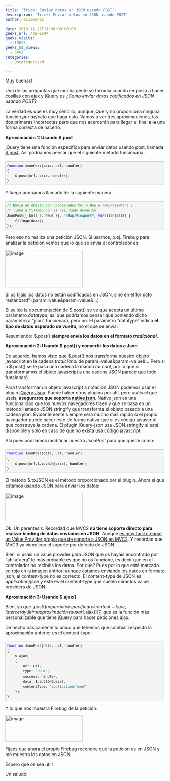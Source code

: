 ```yaml
---
title: 'Trick: Enviar datos en JSON usando POST'
description: 'Trick: Enviar datos en JSON usando POST'
author: eiximenis

date: 2010-11-23T11:36:00+00:00
geeks_url: /?p=1544
geeks_visits:
  - 19025
geeks_ms_views:
  - 5461
categories:
  - Uncategorized

---
```

Muy buenas!

Una de las preguntas que mucha gente se formula cuando empieza a hacer cosillas con ajax y jQuery es _¿Como enviar datos codificados en JSON usando POST_? 

La verdad es que es muy sencillo, aunque jQuery no proporciona ninguna función _por defecto_ que haga esto. Vamos a ver tres aproximaciones, las dos primeras incorrectas pero que nos acercarán para llegar al final a <span style="text-decoration: line-through;">la</span> una forma correcta de hacerlo.

**Aproximación 1: Usando $.post**

jQuery tiene una función específica para enviar datos usando post, llamada [$.post][1]. Así podriamos pensar que el siguiente método funcionaria:

<div id="codeSnippetWrapper" style="text-align: left; line-height: 12pt; background-color: #f4f4f4; margin: 20px 0px 10px; width: 97.5%; font-family: 'Courier New', courier, monospace; direction: ltr; max-height: 200px; font-size: 8pt; overflow: auto; cursor: text; border: silver 1px solid; padding: 4px;">
  <pre id="codeSnippet" style="text-align: left; line-height: 12pt; background-color: #f4f4f4; margin: 0em; width: 100%; font-family: 'Courier New', courier, monospace; direction: ltr; color: black; font-size: 8pt; overflow: visible; border-style: none; padding: 0px;"><span style="color: #0000ff;">function</span> JsonPost(data, url, handler)<br />{<br />    $.post(url, data, handler);<br />}</pre>
</div>

Y luego podríamos llamarlo de la siguiente manera:

<div id="codeSnippetWrapper" style="text-align: left; line-height: 12pt; background-color: #f4f4f4; margin: 20px 0px 10px; width: 97.5%; font-family: 'Courier New', courier, monospace; direction: ltr; max-height: 200px; font-size: 8pt; overflow: auto; cursor: text; border: silver 1px solid; padding: 4px;">
  <pre id="codeSnippet" style="text-align: left; line-height: 12pt; background-color: #f4f4f4; margin: 0em; width: 100%; font-family: 'Courier New', courier, monospace; direction: ltr; color: black; font-size: 8pt; overflow: visible; border-style: none; padding: 0px;"><span style="color: #008000;">// Envia un objeto con propiedades Col y Row a /Map/ViewPort y</span><br /><span style="color: #008000;">// llama a fillMap con el resultado devuelto</span><br />JsonPost({ Col: c, Row: r}, <span style="color: #006080;">"/Map/Viewport"</span>, <span style="color: #0000ff;">function</span>(data) {<br />    fillMap(data);<br />});</pre>
</div>

Pero eso no realiza una petición JSON. Si usamos, p.ej. Firebug para analizar la petición vemos que lo que se envía al controlador es:

[<img height="118" width="244" src="/cfs-file.ashx/__key/CommunityServer.Blogs.Components.WeblogFiles/etomas/image_5F00_thumb_5F00_7F20259B.png" alt="image" border="0" title="image" style="background-image: none; padding-left: 0px; padding-right: 0px; display: inline; padding-top: 0px; border-width: 0px;" />][2]

Si os fijáis los datos no están codificados en JSON, sinó en el formato &ldquo;estándard&rdquo; (param=value&param=value&...)

Si se lee la documentación de $.post() se ve que acepta un último parámetro _datatype_, así que podríamos pensar que poniendo dicho parámetro a &ldquo;json&rdquo; funcionará, pero no. El parámetro &ldquo;datatype&rdquo; indica **el tipo de datos esperado de vuelta**, no el que se envia.

Resumiendo: $.post() **siempre envía los datos en el formato _tradicional_.**

**Aproximación 2: Usando $.post() y convertir los datos a Json**

De acuerdo, hemos visto que $.post() nos transforma nuestro objeto javascript en la cadena _tradicional_ de param=value&param=value&... Pero si a $.post() se le pasa una cadena la manda _tal cual_, por lo que si transformamos el objeto javascript a una cadena JSON parece que todo funcionará.

Para transformar un objeto javascript a notación JSON podemos usar el plugin [jQuery-Json][3]. Puede haber otros plugins por ahí, pero uséis el que uséis, **aseguraros que soporta [native json][4]**. Native json es una funcionalidad que los nuevos navegadores traen y que se basa en un método llamado JSON.stringify que transforma el objeto pasado a una cadena json. Evidentemente siempre será mucho más rápido si el propio navegador puede hacer esto de forma nativa que si es código javascript que construye la cadena. El plugin jQuery-json usa JSON.stringify si está disponible y sólo en caso de que no exista usa código javascript.

Así pues podríamos modificar nuestra JsonPost para que quede como:

<div id="codeSnippetWrapper" style="text-align: left; line-height: 12pt; background-color: #f4f4f4; margin: 20px 0px 10px; width: 97.5%; font-family: 'Courier New', courier, monospace; direction: ltr; max-height: 200px; font-size: 8pt; overflow: auto; cursor: text; border: silver 1px solid; padding: 4px;">
  <pre id="codeSnippet" style="text-align: left; line-height: 12pt; background-color: #f4f4f4; margin: 0em; width: 100%; font-family: 'Courier New', courier, monospace; direction: ltr; color: black; font-size: 8pt; overflow: visible; border-style: none; padding: 0px;"><span style="color: #0000ff;">function</span> JsonPost(data, url, handler)<br />{<br />    $.post(url,$.toJSON(data), handler);<br />}</pre>
</div>

El método $.toJSON es el método proporcionado por el plugin. Ahora sí que estamos usando JSON para enviar los datos:

[<img height="89" width="244" src="/cfs-file.ashx/__key/CommunityServer.Blogs.Components.WeblogFiles/etomas/image_5F00_thumb_5F00_4F82070F.png" alt="image" border="0" title="image" style="background-image: none; padding-left: 0px; padding-right: 0px; display: inline; padding-top: 0px; border-width: 0px;" />][5]

Ok. Un parentesis: Recordad que MVC2 **no tiene soporte directo para realizar binding de datos enviados en JSON**. Aunque [es muy fácil crearse un Value Provider propio que de soporte a JSON en MVC2][6]. Y recordad que MVC3 ya viene con el soporte por defecto de JSON.

Bien, si usáis un value provider para JSON que os hayais encontrado por &ldquo;ahí afuera&rdquo; lo más probable es que no os funcione, es decir que en el controlador no recibáis los datos. Por que? Pues por lo que está marcado en rojo en la imagen antrior: aunque estamos enviando los datos en formato json, el content-type no es correcto. El content-type de JSON es _application/json_ y este es el content-type que suelen mirar los value providers de JSON.

**Aproximación 3: Usando $.ajax()**

Bien, ya que $.post() no permite especificar el content-type, la tercera y última aproximación es usar [$.ajax()][7], que es la función más personalizable que tiene jQuery para hacer peticiones ajax.

De hecho básicamente lo único que tenemos que cambiar respecto la aproximación anterior es el content-type:

<div id="codeSnippetWrapper" style="text-align: left; line-height: 12pt; background-color: #f4f4f4; margin: 20px 0px 10px; width: 97.5%; font-family: 'Courier New', courier, monospace; direction: ltr; max-height: 200px; font-size: 8pt; overflow: auto; cursor: text; border: silver 1px solid; padding: 4px;">
  <pre id="codeSnippet" style="text-align: left; line-height: 12pt; background-color: #f4f4f4; margin: 0em; width: 100%; font-family: 'Courier New', courier, monospace; direction: ltr; color: black; font-size: 8pt; overflow: visible; border-style: none; padding: 0px;"><span style="color: #0000ff;">function</span> JsonPost(data, url, handler)<br />{<br />    $.ajax(<br />    {<br />        url: url,<br />        type: <span style="color: #006080;">"POST"</span>,<br />        success: handler,<br />        data: $.toJSON(data),<br />        contentType: <span style="color: #006080;">"application/json"</span><br />    });<br />}</pre>
</div>

Y lo que nos muestra Firebug de la petición:

[<img height="83" width="244" src="/cfs-file.ashx/__key/CommunityServer.Blogs.Components.WeblogFiles/etomas/image_5F00_thumb_5F00_34693801.png" alt="image" border="0" title="image" style="background-image: none; padding-left: 0px; padding-right: 0px; display: inline; padding-top: 0px; border: 0px;" />][8]

Fijaos que ahora el propio Firebug reconoce que la petición es en JSON y me muestra los datos en JSON.

Espero que os sea útil! 

Un saludo!

 [1]: http://api.jquery.com/jQuery.post/
 [2]: /cfs-file.ashx/__key/CommunityServer.Blogs.Components.WeblogFiles/etomas/image_5F00_6E98507A.png
 [3]: http://code.google.com/p/jquery-json/
 [4]: http://www.west-wind.com/weblog/posts/729630.aspx
 [5]: /cfs-file.ashx/__key/CommunityServer.Blogs.Components.WeblogFiles/etomas/image_5F00_5DC07FFF.png
 [6]: /blogs/etomas/archive/2010/06/01/asp-net-mvc-custom-model-binders-vs-valueproviders-y-un-ejemplo-con-json.aspx
 [7]: http://api.jquery.com/jQuery.ajax/
 [8]: /cfs-file.ashx/__key/CommunityServer.Blogs.Components.WeblogFiles/etomas/image_5F00_1C45CDA6.png